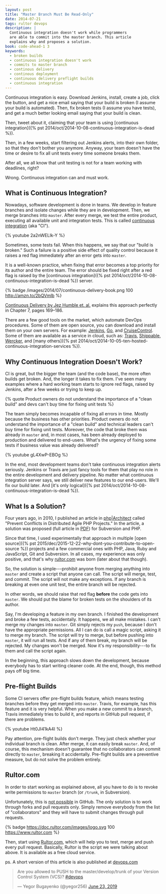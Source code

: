 ```yaml
---
layout: post
title: "Master Branch Must Be Read-Only"
date: 2014-07-21
tags: rultor devops
description: |
  Continuous integration doesn't work while programmers
  are able to commit into the master branch. This article
  explains why and proposes a solution.
book: code-ahead-1 3
keywords:
  - broken builds
  - continuous integration doesn't work
  - commits to master branch
  - continous delivery
  - continous deployment
  - continuous delivery preflight builds
  - continuous integration
---
```


Continuous integration is easy. Download Jenkins, install,  create a job, click
the button, and get a nice email saying that your build is broken (I assume your
build is automated). Then, fix broken tests (I assume you have tests), and get a
much better looking email saying that your build is clean.

Then, tweet about it, claiming that your team is using
[continuous integration]({% pst 2014/oct/2014-10-08-continuous-integration-is-dead %}).

Then, in a few weeks, start filtering out Jenkins alerts, into their own folder,
so that they don't bother you anymore. Anyway, your team doesn't have the time
or desire to fix all unit tests every time someone breaks them.

After all, we all know that unit testing is not for
a team working with deadlines, right?

Wrong. Continuous integration can and must work.

<!--more-->

## What is Continuous Integration?

Nowadays, software development is done in teams.
We develop in feature branches and isolate changes while
they are in development. Then, we merge branches into `master`.
After every merge, we test the entire product, executing all
available unit and integration tests.
This is called [continuous integration](https://en.wikipedia.org/wiki/Continuous_integration) (aka "CI").

{% youtube 2a2nWELIk-Y %}

Sometimes, some tests fail. When this happens, we say that our
"build is broken." Such a failure is a positive
side effect of quality control because it raises a red
flag immediately after an error gets into `master`.

It is a well-known practice, when fixing that error becomes
a top priority for its author and the entire team. The error
should be fixed right after a red flag is raised by the
[continuous integration]({% pst 2014/oct/2014-10-08-continuous-integration-is-dead %}) server.

{% badge /images/2014/07/continuous-delivery-book.png 100 http://amzn.to/2bQVmlb %}

[Continuous Delivery by Jez Humble et. al.](http://amzn.to/2bQVmlb)
explains this approach perfectly in Chapter 7, pages 169&ndash;186.

There are a few good tools on the market, which automate DevOps procedures.
Some of them are open source, you can download
and install them on your own servers. For example:
[Jenkins](http://jenkins-ci.org/),
[Go](http://www.thoughtworks.com/products/go-continuous-delivery), and
[CruiseControl](http://cruisecontrol.sourceforge.net/).
Some of them are available as a service in cloud, such as:
[Travis](http://www.travis-ci.org),
[Shippable](http://www.shippable.com),
[Wercker](http://wercker.com/), and
[many others]({% pst 2014/oct/2014-10-05-ten-hosted-continuous-integration-services %}).

## Why Continuous Integration Doesn't Work?

CI is great, but the bigger the team (and the code base), the more often builds
get broken. And, the longer it takes to fix them. I've seen many examples where
a hard working team starts to ignore red flags, raised by Jenkins, after a few
weeks or trying to keep up.

{% quote Product owners do not understand the importance of a "clean build" and devs can't buy time for fixing unit tests %}

The team simply becomes incapable of fixing all errors in time. Mostly because
the business has other priorities. Product owners do not understand the
importance of a "clean build" and technical leaders can't buy time for fixing
unit tests. Moreover, the code that broke them was already in `master` and, in
most cases, has been already deployed to production and delivered to end-users.
What's the urgency of fixing some tests if business value was already delivered?

{% youtube gL4XwP-EBOg %}

In the end, most development teams don't take continuous integration alerts
seriously. Jenkins or Travis are just fancy tools for them that play no role in
the entire development and delivery pipeline. No matter what continuous
integration server says, we still deliver new features to our end-users. We'll
fix our build later. And [it's only logical]({% pst 2014/oct/2014-10-08-continuous-integration-is-dead %}).

## What Is a Solution?

<a href="/pdf/2014/guard-article.pdf" class="em2"
  title="Prevent Conflicts in Distributed Agile PHP Projects"><i class="icon icon-pdf"></i></a>

Four years ago, in 2010, I published an article in [php|Architect](http://www.phparch.com/magazine/2010-2/august/)
called "Prevent Conflicts in Distributed Agile PHP Projects." In the article,
a solution was proposed (full article in [PDF](/pdf/2014/guard-article.pdf))
for Subversion and PHP.

Since that time, I used experimentally that approach in multiple
[open source]({% pst 2015/dec/2015-12-22-why-dont-you-contribute-to-open-source %})
projects and a few commercial ones with PHP, Java, Ruby and JavaScript, Git and
Subversion. In all cases, my experience was only positive, and that's why
[rultor.com](https://www.rultor.com) was born (later about that though).

So, the solution is simple---prohibit anyone from merging anything
into `master` and create a script that anyone can call. The script will
merge, test, and commit. The script will not make any exceptions.
If any branch is breaking at even one unit test, the entire branch will be rejected.

In other words, we should raise that red flag **before** the code
gets into `master`. We should put the blame for broken tests on
the shoulders of its author.

Say, I'm developing a feature in my own branch. I finished the development and
broke a few tests, accidentally. It happens, we all make mistakes. I can't merge
my changes into `master`. Git simply rejects my `push`, because I don't have the
appropriate permissions. All I can do is call a magic script, asking it to merge
my branch. The script will try to merge, but before pushing into `master`, it
will run all tests. And if any of them break, my branch will be rejected. My
changes won't be merged. Now it's my responsibility---to fix them and call
the script again.

In the beginning, this approach slows down the development, because everybody
has to start writing cleaner code. At the end, though, this method pays off big
time.

## Pre-flight Builds

Some CI servers offer pre-flight builds feature, which means testing branches
before they get merged into `master`. Travis, for example, has this feature and
it is very helpful. When you make a new commit to a branch, Travis immediately
tries to build it, and reports in GitHub pull request, if there are problems.

{% youtube Ht0JI41kA4I %}

Pay attention, pre-flight builds don't merge. They just check whether your
individual branch is clean. After merge, it can easily break `master`. And, of
course, this mechanism doesn't guarantee that no collaborators can commit
directly to `master`, breaking it accidentally. Pre-flight builds are a
preventive measure, but do not solve the problem entirely.

## Rultor.com

In order to start working as explained above, all you have to do is to revoke
write permissions to `master` branch (or `/trunk`, in Subversion).

Unfortunately, this is [not possible](http://stackoverflow.com/questions/10381672)
in GitHub. The only solution is to work through forks and pull requests only.
Simply remove everybody from the list of "collaborators" and they will
have to submit changes through pull requests.

{% badge https://doc.rultor.com/images/logo.svg 100 https://www.rultor.com %}

Then, start using [Rultor.com](https://www.rultor.com), which will help
you to test, merge and push every pull request. Basically, Rultor is
the script we were talking about above. It is available as a free cloud service.

ps. A short version of this article is also published at
[devops.com](http://devops.com/blogs/continuous-integration-doesnt-work/)

<blockquote class="twitter-tweet" data-lang="en"><p lang="en" dir="ltr">Are you allowed to PUSH to the master/develop/trunk of your Version Control System (VCS)? <a href="https://twitter.com/hashtag/devops?src=hash&amp;ref_src=twsrc%5Etfw">#devops</a></p>&mdash; Yegor Bugayenko (@yegor256) <a href="https://twitter.com/yegor256/status/1142730754167889920?ref_src=twsrc%5Etfw">June 23, 2019</a></blockquote>
<script async src="https://platform.twitter.com/widgets.js" charset="utf-8"></script>

